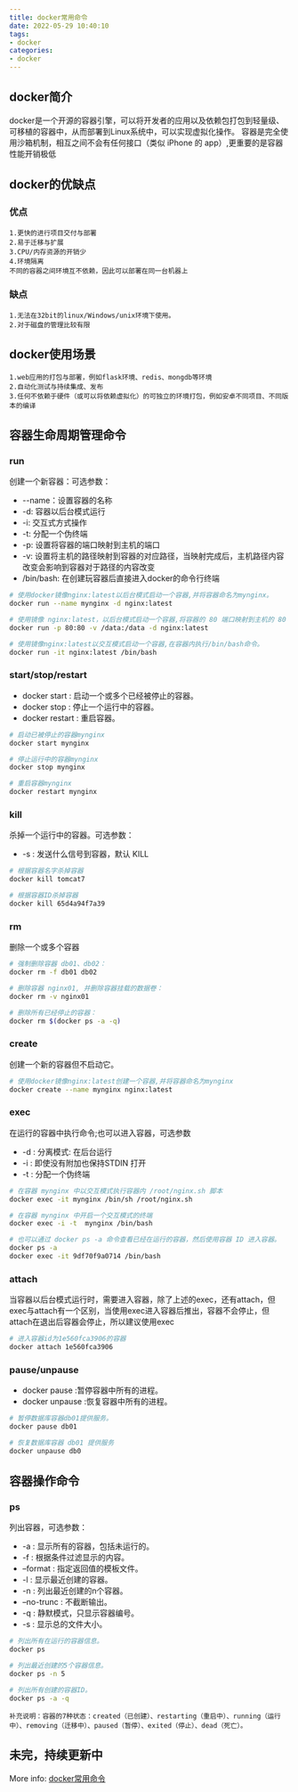 ```yaml
---
title: docker常用命令
date: 2022-05-29 10:40:10
tags:
- docker
categories: 
- docker
---
```

## docker简介
docker是一个开源的容器引擎，可以将开发者的应用以及依赖包打包到轻量级、可移植的容器中，从而部署到Linux系统中，可以实现虚拟化操作。
容器是完全使用沙箱机制，相互之间不会有任何接口（类似 iPhone 的 app）,更重要的是容器性能开销极低
## docker的优缺点
### 优点
``` text
1.更快的进行项目交付与部署
2.易于迁移与扩展
3.CPU/内存资源的开销少
4.环境隔离
不同的容器之间环境互不依赖，因此可以部署在同一台机器上
```
### 缺点
``` text
1.无法在32bit的linux/Windows/unix环境下使用。
2.对于磁盘的管理比较有限
``` 
## docker使用场景
``` text
1.web应用的打包与部署，例如flask环境、redis、mongdb等环境
2.自动化测试与持续集成、发布
3.任何不依赖于硬件（或可以将依赖虚拟化）的可独立的环境打包，例如安卓不同项目、不同版本的编译
```
## 容器生命周期管理命令
### run
创建一个新容器：可选参数：
* --name：设置容器的名称
* -d: 容器以后台模式运行
* -i: 交互式方式操作
* -t: 分配一个伪终端
* -p: 设置将容器的端口映射到主机的端口
* -v: 设置将主机的路径映射到容器的对应路径，当映射完成后，主机路径内容改变会影响到容器对于路径的内容改变
* /bin/bash: 在创建玩容器后直接进入docker的命令行终端

``` bash
# 使用docker镜像nginx:latest以后台模式启动一个容器,并将容器命名为mynginx。  
docker run --name mynginx -d nginx:latest  

# 使用镜像 nginx:latest，以后台模式启动一个容器,将容器的 80 端口映射到主机的 80 端口,主机的目录 /data 映射到容器的 /data。  
docker run -p 80:80 -v /data:/data -d nginx:latest  

# 使用镜像nginx:latest以交互模式启动一个容器,在容器内执行/bin/bash命令。  
docker run -it nginx:latest /bin/bash  
```
### start/stop/restart
* docker start : 启动一个或多个已经被停止的容器。
* docker stop : 停止一个运行中的容器。
* docker restart : 重启容器。
``` bash
# 启动已被停止的容器mynginx  
docker start mynginx

# 停止运行中的容器mynginx  
docker stop mynginx

# 重启容器mynginx  
docker restart mynginx 
```
### kill
杀掉一个运行中的容器。可选参数：
* -s : 发送什么信号到容器，默认 KILL
``` bash
# 根据容器名字杀掉容器  
docker kill tomcat7  

# 根据容器ID杀掉容器  
docker kill 65d4a94f7a39  
```
### rm
删除一个或多个容器
``` bash
# 强制删除容器 db01、db02：  
docker rm -f db01 db02  

# 删除容器 nginx01, 并删除容器挂载的数据卷：  
docker rm -v nginx01  

# 删除所有已经停止的容器：  
docker rm $(docker ps -a -q)
```
### create
创建一个新的容器但不启动它。
``` bash
# 使用docker镜像nginx:latest创建一个容器,并将容器命名为mynginx  
docker create --name mynginx nginx:latest     
```
### exec
在运行的容器中执行命令;也可以进入容器，可选参数
* -d : 分离模式: 在后台运行
* -i : 即使没有附加也保持STDIN 打开
* -t : 分配一个伪终端
``` bash
# 在容器 mynginx 中以交互模式执行容器内 /root/nginx.sh 脚本  
docker exec -it mynginx /bin/sh /root/nginx.sh  

# 在容器 mynginx 中开启一个交互模式的终端
docker exec -i -t  mynginx /bin/bash  

# 也可以通过 docker ps -a 命令查看已经在运行的容器，然后使用容器 ID 进入容器。  
docker ps -a   
docker exec -it 9df70f9a0714 /bin/bash  
```
### attach
当容器以后台模式运行时，需要进入容器，除了上述的exec，还有attach，但exec与attach有一个区别，当使用exec进入容器后推出，容器不会停止，但attach在退出后容器会停止，所以建议使用exec
``` bash
# 进入容器id为1e560fca3906的容器
docker attach 1e560fca3906 
```
### pause/unpause
* docker pause :暂停容器中所有的进程。
* docker unpause :恢复容器中所有的进程。
``` bash
# 暂停数据库容器db01提供服务。  
docker pause db01  

# 恢复数据库容器 db01 提供服务  
docker unpause db0  
```
## 容器操作命令
### ps
列出容器，可选参数：
* -a : 显示所有的容器，包括未运行的。
* -f : 根据条件过滤显示的内容。
* –format : 指定返回值的模板文件。
* -l : 显示最近创建的容器。
* -n : 列出最近创建的n个容器。
* –no-trunc : 不截断输出。
* -q : 静默模式，只显示容器编号。
* -s : 显示总的文件大小。
``` bash
# 列出所有在运行的容器信息。  
docker ps  

# 列出最近创建的5个容器信息。  
docker ps -n 5  

# 列出所有创建的容器ID。  
docker ps -a -q  
```
``` text
补充说明：容器的7种状态：created（已创建）、restarting（重启中）、running（运行中）、removing（迁移中）、paused（暂停）、exited（停止）、dead（死亡）。
```
## 未完，持续更新中
More info: [docker常用命令](https://mp.weixin.qq.com/s/SfCEt9fHRz1TrVN39mH2iQ)